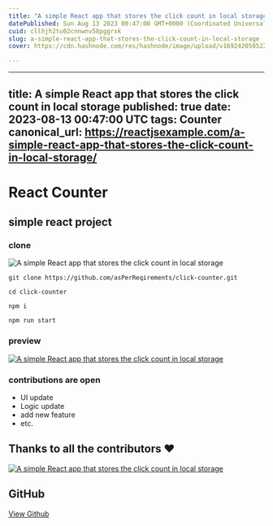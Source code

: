 ```yaml
---
title: "A simple React app that stores the click count in local storage"
datePublished: Sun Aug 13 2023 00:47:00 GMT+0000 (Coordinated Universal Time)
cuid: cllhjh2tu02cnnwnv58pggrxk
slug: a-simple-react-app-that-stores-the-click-count-in-local-storage
cover: https://cdn.hashnode.com/res/hashnode/image/upload/v1692420505227/ac748867-62a8-4418-81e1-9c7a0ca881dd.jpeg

---
```


---
title: A simple React app that stores the click count in local storage
published: true
date: 2023-08-13 00:47:00 UTC
tags: Counter
canonical_url: https://reactjsexample.com/a-simple-react-app-that-stores-the-click-count-in-local-storage/
---

# React Counter

## simple react project

### clone

 ![A simple React app that stores the click count in local storage](https://cdn.hashnode.com/res/hashnode/image/upload/v1692420505227/ac748867-62a8-4418-81e1-9c7a0ca881dd.jpeg)

```
git clone https://github.com/asPerReqirements/click-counter.git

cd click-counter

npm i 

npm run start

```

### preview

[![A simple React app that stores the click count in local storage](https://cdn.hashnode.com/res/hashnode/image/upload/v1692420506287/29631ebd-ffad-4007-8247-905952e739b8.png)](https://camo.githubusercontent.com/bb4da430a0b97c903e581b954e6cc8a262b78329397b961f63430350a5613cf2/68747470733a2f2f696d6775722e636f6d2f505055535067762e706e67)

### contributions are open

- UI update
- Logic update
- add new feature
- etc.

## Thanks to all the contributors ❤️

[![A simple React app that stores the click count in local storage](https://camo.githubusercontent.com/d18f364f65aaac4874c723c408aa200e1c3582d4959e0f0afed4440612c086b5/68747470733a2f2f636f6e747269622e726f636b732f696d6167653f7265706f3d61735065725265716972656d656e74732f636c69636b2d636f756e746572)](https://github.com/asPerReqirements/click-counter/graphs/contributors)

## GitHub

[View Github](https://github.com/asPerReqirements/click-counter?ref=reactjsexample.com)